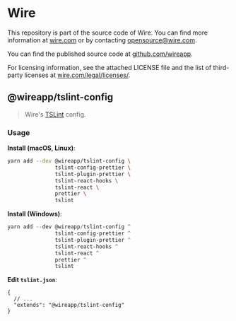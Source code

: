 # Wire

This repository is part of the source code of Wire. You can find more information at [wire.com](https://wire.com) or by contacting opensource@wire.com.

You can find the published source code at [github.com/wireapp](https://github.com/wireapp).

For licensing information, see the attached LICENSE file and the list of third-party licenses at [wire.com/legal/licenses/](https://wire.com/legal/licenses/).

## @wireapp/tslint-config

> Wire's [TSLint](https://palantir.github.io/tslint/) config.

### Usage

**Install (macOS, Linux)**:

```bash
yarn add --dev @wireapp/tslint-config \
               tslint-config-prettier \
               tslint-plugin-prettier \
               tslint-react-hooks \
               tslint-react \
               prettier \
               tslint
```

**Install (Windows)**:

```powershell
yarn add --dev @wireapp/tslint-config ^
               tslint-config-prettier ^
               tslint-plugin-prettier ^
               tslint-react-hooks ^
               tslint-react ^
               prettier ^
               tslint
```

**Edit `tslint.json`**:

```jsonc
{
  // ...
  "extends": "@wireapp/tslint-config"
}
```
